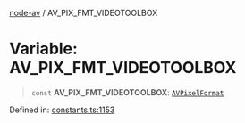 [node-av](../globals.md) / AV\_PIX\_FMT\_VIDEOTOOLBOX

# Variable: AV\_PIX\_FMT\_VIDEOTOOLBOX

> `const` **AV\_PIX\_FMT\_VIDEOTOOLBOX**: [`AVPixelFormat`](../type-aliases/AVPixelFormat.md)

Defined in: [constants.ts:1153](https://github.com/seydx/av/blob/f8631fc881b394300b1479f511d55cf1c370a87f/src/constants/constants.ts#L1153)
